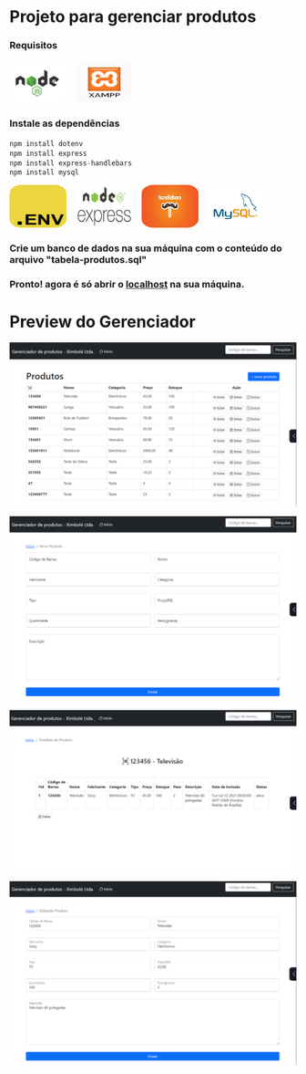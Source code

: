 # Projeto para gerenciar produtos

### Requisitos

<img src="views/images/logonode.png" width="100" height="75" style="border-radius:20%">&nbsp;&nbsp;&nbsp;
<img src="views/images/logoxampp.png" width="100" height="75" style="border-radius:20%">&nbsp;&nbsp;&nbsp;

### Instale as dependências

~~~~javascript
npm install dotenv
npm install express
npm install express-handlebars
npm install mysql
~~~~

<img src="views/images/logoenv.png" width="100" height="75" style="border-radius:20%">&nbsp;&nbsp;&nbsp;
<img src="views/images/logoexpress.png" width="100" height="75" style="border-radius:20%">&nbsp;&nbsp;&nbsp;
<img src="views/images/logohbs.jpg" width="100" height="75" style="border-radius:20%">&nbsp;&nbsp;&nbsp;
<img src="views/images/logomysql.png" width="100" height="75" style="border-radius:20%">&nbsp;&nbsp;&nbsp;

### Crie um banco de dados na sua máquina com o conteúdo do arquivo "tabela-produtos.sql"

### Pronto! agora é só abrir o [localhost](localhost:5000) na sua máquina.

# Preview do Gerenciador

![Screenshot](views/images/image1.png)

![Screenshot](views/images/image2.png)

![Screenshot](views/images/image3.png)

![Screenshot](views/images/image4.png)
